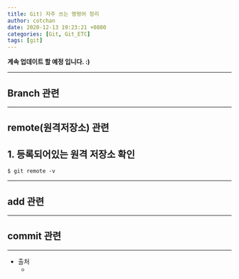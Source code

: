 ```yaml
---
title: Git) 자주 쓰는 명령어 정리 
author: cotchan
date: 2020-12-13 19:23:21 +0800 
categories: [Git, Git_ETC]
tags: [git]
---
```


**계속 업데이트 할 예정 입니다. :)**

---

## Branch 관련

---

## remote(원격저장소) 관련 

## 1. 등록되어있는 원격 저장소 확인

```terminal
$ git remote -v
```

---

## add 관련 

---

## commit 관련


---

+ 출처
	+ []()
